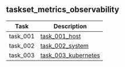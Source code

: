## taskset_metrics_observability

| Task | Description |
| --- | --- |
| task_001 | [task_001_host](task_001_host) |
| task_002 | [task_002_system](task_002_system) |
| task_003 | [task_003_kubernetes](task_003_kubernetes) |

